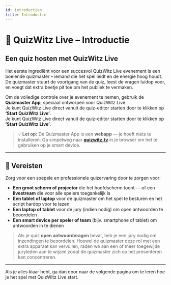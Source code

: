 ```yaml
---
id: introduction
title: Introductie
---
```


# 🎤 QuizWitz Live – Introductie

## Een quiz hosten met QuizWitz Live

Het eerste ingrediënt voor een succesvol QuizWitz Live evenement is een boeiende quizmaster – iemand die het spel leidt en de energie hoog houdt. De quizmaster stuurt de voortgang van de quiz, leest de vragen luidop voor, en voegt dat extra beetje pit toe om het publiek te vermaken.

Om de volledige controle over je evenement te nemen, gebruik de **Quizmaster App**, speciaal ontworpen voor QuizWitz Live.\
Je kunt QuizWitz Live direct vanuit de quiz-editor starten door te klikken op **‘Start QuizWitz Live’**.\
Je kunt QuizWitz Live direct vanuit de quiz-editor starten door te klikken op **‘Start QuizWitz Live’**.

> 💡 **Let op:** De Quizmaster App is een **webapp** — je hoeft niets te installeren. Ga simpelweg naar [**quizwitz.tv**](https://quizwitz.tv) in je browser om het te gebruiken op je smart device.

---

## 🧰 Vereisten

Zorg voor een soepele en professionele quizervaring door te zorgen voor:

- **Een groot scherm of projector** die het hoofdscherm toont — of een **livestream** die voor alle spelers toegankelijk is
- **Een tablet of laptop** voor de quizmaster om het spel te besturen en het script hardop voor te lezen
- **Een laptop of tablet** voor de jury (indien nodig) om open antwoorden te beoordelen
- **Een smart device per speler of team** (bijv. smartphone of tablet) om antwoorden in te dienen

> Als je quiz **open antwoordvragen** bevat, heb je een jury nodig om inzendingen te beoordelen. Hoewel de quizmaster deze rol met een extra apparaat kan vervullen, raden we aan een of meer toegewijde juryleden aan te wijzen zodat de quizmaster zich op het presenteren kan concentreren.

---

Als je alles klaar hebt, ga dan door naar de volgende pagina om te leren hoe je het spel met QuizWitz Live start.

